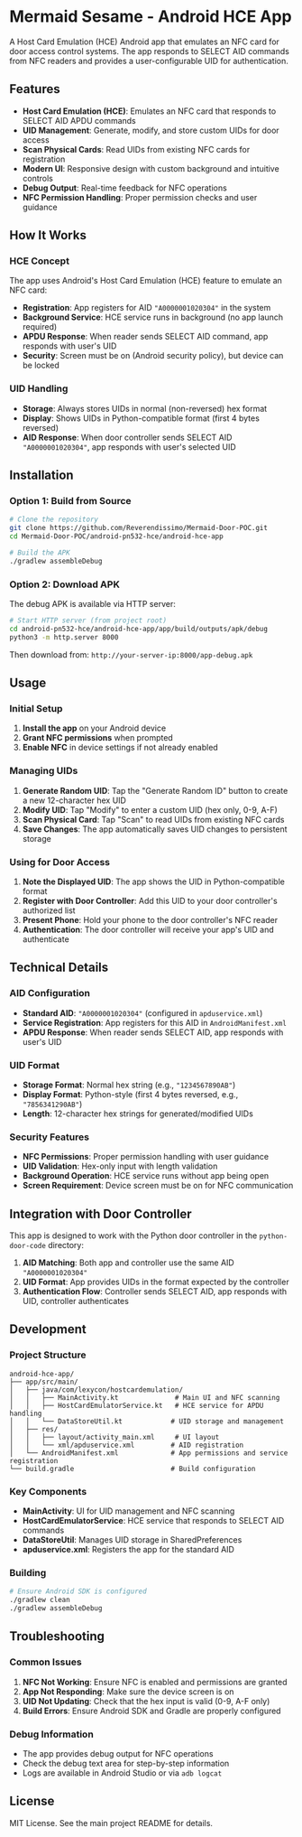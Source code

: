# Mermaid Sesame - Android HCE App

A Host Card Emulation (HCE) Android app that emulates an NFC card for door access control systems. The app responds to SELECT AID commands from NFC readers and provides a user-configurable UID for authentication.

## Features

- **Host Card Emulation (HCE)**: Emulates an NFC card that responds to SELECT AID APDU commands
- **UID Management**: Generate, modify, and store custom UIDs for door access
- **Scan Physical Cards**: Read UIDs from existing NFC cards for registration
- **Modern UI**: Responsive design with custom background and intuitive controls
- **Debug Output**: Real-time feedback for NFC operations
- **NFC Permission Handling**: Proper permission checks and user guidance

## How It Works

### HCE Concept
The app uses Android's Host Card Emulation (HCE) feature to emulate an NFC card:
- **Registration**: App registers for AID `"A0000001020304"` in the system
- **Background Service**: HCE service runs in background (no app launch required)
- **APDU Response**: When reader sends SELECT AID command, app responds with user's UID
- **Security**: Screen must be on (Android security policy), but device can be locked

### UID Handling
- **Storage**: Always stores UIDs in normal (non-reversed) hex format
- **Display**: Shows UIDs in Python-compatible format (first 4 bytes reversed)
- **AID Response**: When door controller sends SELECT AID `"A0000001020304"`, app responds with user's selected UID

## Installation

### Option 1: Build from Source
```bash
# Clone the repository
git clone https://github.com/Reverendissimo/Mermaid-Door-POC.git
cd Mermaid-Door-POC/android-pn532-hce/android-hce-app

# Build the APK
./gradlew assembleDebug
```

### Option 2: Download APK
The debug APK is available via HTTP server:
```bash
# Start HTTP server (from project root)
cd android-pn532-hce/android-hce-app/app/build/outputs/apk/debug
python3 -m http.server 8000
```

Then download from: `http://your-server-ip:8000/app-debug.apk`

## Usage

### Initial Setup
1. **Install the app** on your Android device
2. **Grant NFC permissions** when prompted
3. **Enable NFC** in device settings if not already enabled

### Managing UIDs
1. **Generate Random UID**: Tap the "Generate Random ID" button to create a new 12-character hex UID
2. **Modify UID**: Tap "Modify" to enter a custom UID (hex only, 0-9, A-F)
3. **Scan Physical Card**: Tap "Scan" to read UIDs from existing NFC cards
4. **Save Changes**: The app automatically saves UID changes to persistent storage

### Using for Door Access
1. **Note the Displayed UID**: The app shows the UID in Python-compatible format
2. **Register with Door Controller**: Add this UID to your door controller's authorized list
3. **Present Phone**: Hold your phone to the door controller's NFC reader
4. **Authentication**: The door controller will receive your app's UID and authenticate

## Technical Details

### AID Configuration
- **Standard AID**: `"A0000001020304"` (configured in `apduservice.xml`)
- **Service Registration**: App registers for this AID in `AndroidManifest.xml`
- **APDU Response**: When reader sends SELECT AID, app responds with user's UID

### UID Format
- **Storage Format**: Normal hex string (e.g., `"1234567890AB"`)
- **Display Format**: Python-style (first 4 bytes reversed, e.g., `"7856341290AB"`)
- **Length**: 12-character hex strings for generated/modified UIDs

### Security Features
- **NFC Permissions**: Proper permission handling with user guidance
- **UID Validation**: Hex-only input with length validation
- **Background Operation**: HCE service runs without app being open
- **Screen Requirement**: Device screen must be on for NFC communication

## Integration with Door Controller

This app is designed to work with the Python door controller in the `python-door-code` directory:

1. **AID Matching**: Both app and controller use the same AID `"A0000001020304"`
2. **UID Format**: App provides UIDs in the format expected by the controller
3. **Authentication Flow**: Controller sends SELECT AID, app responds with UID, controller authenticates

## Development

### Project Structure
```
android-hce-app/
├── app/src/main/
│   ├── java/com/lexycon/hostcardemulation/
│   │   ├── MainActivity.kt              # Main UI and NFC scanning
│   │   ├── HostCardEmulatorService.kt   # HCE service for APDU handling
│   │   └── DataStoreUtil.kt            # UID storage and management
│   ├── res/
│   │   ├── layout/activity_main.xml     # UI layout
│   │   └── xml/apduservice.xml         # AID registration
│   └── AndroidManifest.xml             # App permissions and service registration
└── build.gradle                        # Build configuration
```

### Key Components
- **MainActivity**: UI for UID management and NFC scanning
- **HostCardEmulatorService**: HCE service that responds to SELECT AID commands
- **DataStoreUtil**: Manages UID storage in SharedPreferences
- **apduservice.xml**: Registers the app for the standard AID

### Building
```bash
# Ensure Android SDK is configured
./gradlew clean
./gradlew assembleDebug
```

## Troubleshooting

### Common Issues
1. **NFC Not Working**: Ensure NFC is enabled and permissions are granted
2. **App Not Responding**: Make sure the device screen is on
3. **UID Not Updating**: Check that the hex input is valid (0-9, A-F only)
4. **Build Errors**: Ensure Android SDK and Gradle are properly configured

### Debug Information
- The app provides debug output for NFC operations
- Check the debug text area for step-by-step information
- Logs are available in Android Studio or via `adb logcat`

## License

MIT License. See the main project README for details.
